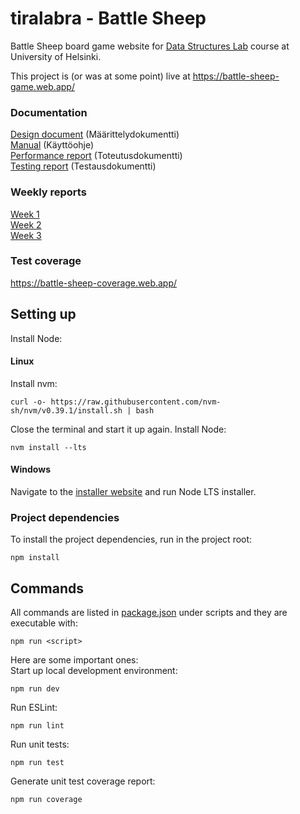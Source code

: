 # tiralabra - Battle Sheep

Battle Sheep board game website for
[Data Structures Lab](https://tiralabra.github.io/2022_p1/en/) course at
University of Helsinki.

This project is (or was at some point) live at
https://battle-sheep-game.web.app/

### Documentation

[Design document](./docs/design.md) (Määrittelydokumentti)  
[Manual](./docs/manual.md) (Käyttöohje)  
[Performance report](./docs/performance.md) (Toteutusdokumentti)  
[Testing report](./docs/testing.md) (Testausdokumentti)

### Weekly reports

[Week 1](./docs/week1_report.md)  
[Week 2](./docs/week2_report.md)  
[Week 3](./docs/week3_report.md)

### Test coverage

https://battle-sheep-coverage.web.app/

## Setting up

Install Node:

#### Linux

Install nvm:

```
curl -o- https://raw.githubusercontent.com/nvm-sh/nvm/v0.39.1/install.sh | bash
```

Close the terminal and start it up again.
Install Node:

```
nvm install --lts
```

#### Windows

Navigate to the [installer website](https://nodejs.org/en/) and run Node LTS installer.

### Project dependencies

To install the project dependencies, run in the project root:

```
npm install
```

## Commands

All commands are listed in [package.json](./package.json) under scripts and they are executable with:

```
npm run <script>
```

Here are some important ones:  
Start up local development environment:

```
npm run dev
```

Run ESLint:

```
npm run lint
```

Run unit tests:

```
npm run test
```

Generate unit test coverage report:

```
npm run coverage
```
